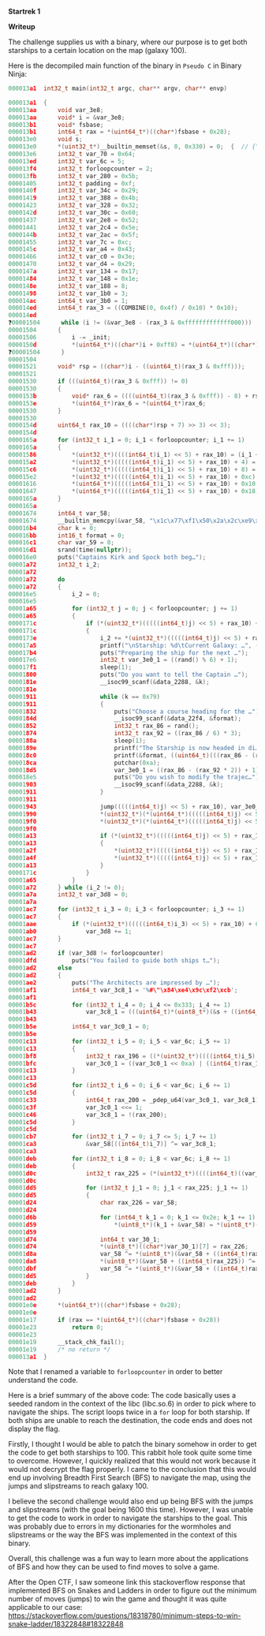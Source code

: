 **Startrek 1**

**Writeup**

The challenge supplies us with a binary, where our purpose is to get both starships to a certain location on the map (galaxy 100).

Here is the decompiled main function of the binary in `Pseudo C` in Binary Ninja:

```c
000013a1  int32_t main(int32_t argc, char** argv, char** envp)

000013a1  {
000013aa      void var_3e8;
000013aa      void* i = &var_3e8;
000013b1      void* fsbase;
000013b1      int64_t rax = *(uint64_t*)((char*)fsbase + 0x28);
000013e0      void s;
000013e0      *(uint32_t*)__builtin_memset(&s, 0, 0x330) = 0;  {  // {"o.2"}}
000013e6      int32_t var_70 = 0x64;
000013ed      int32_t var_6c = 5;
000013f4      int32_t forloopcounter = 2;
000013fb      int32_t var_280 = 0x5b;
00001405      int32_t padding = 0xf;
0000140f      int32_t var_34c = 0x29;
00001419      int32_t var_388 = 0x4b;
00001423      int32_t var_328 = 0x32;
0000142d      int32_t var_30c = 0x60;
00001437      int32_t var_2e8 = 0x52;
00001441      int32_t var_2c4 = 0x5e;
0000144b      int32_t var_2ac = 0x5f;
00001455      int32_t var_7c = 0xc;
0000145c      int32_t var_a4 = 0x43;
00001466      int32_t var_c0 = 0x3e;
00001470      int32_t var_d4 = 0x29;
0000147a      int32_t var_134 = 0x17;
00001484      int32_t var_148 = 0x1e;
0000148e      int32_t var_188 = 8;
00001498      int32_t var_1b0 = 3;
000014ac      int64_t var_3b0 = 1;
000014ed      int64_t rax_3 = ((COMBINE(0, 0x4f) / 0x10) * 0x10);
000014ed      
❓️00001504      while (i != (&var_3e8 - (rax_3 & 0xfffffffffffff000)))
00001504      {
00001506          i -= _init;
0000150d          *(uint64_t*)((char*)i + 0xff8) = *(uint64_t*)((char*)i + 0xff8);
❓️00001504      }
00001504      
00001521      void* rsp = ((char*)i - ((uint64_t)(rax_3 & 0xfff)));
00001521      
00001530      if (((uint64_t)(rax_3 & 0xfff)) != 0)
00001530      {
0000153b          void* rax_6 = ((((uint64_t)(rax_3 & 0xfff)) - 8) + rsp);
0000153e          *(uint64_t*)rax_6 = *(uint64_t*)rax_6;
00001530      }
00001530      
0000154d      uint64_t rax_10 = ((((char*)rsp + 7) >> 3) << 3);
0000154d      
0000165a      for (int32_t i_1 = 0; i_1 < forloopcounter; i_1 += 1)
0000165a      {
00001586          *(uint32_t*)((((int64_t)i_1) << 5) + rax_10) = (i_1 + 1);
000015a2          *(uint32_t*)(((((int64_t)i_1) << 5) + rax_10) + 4) = 0;
000015c6          *(uint32_t*)(((((int64_t)i_1) << 5) + rax_10) + 8) = var_6c;
000015e2          *(uint32_t*)(((((int64_t)i_1) << 5) + rax_10) + 0xc) = 0;
00001616          *(uint64_t*)(((((int64_t)i_1) << 5) + rax_10) + 0x10) = malloc((((int64_t)var_6c) << 2));
00001647          *(uint64_t*)(((((int64_t)i_1) << 5) + rax_10) + 0x18) = malloc((((int64_t)var_6c) << 2));
0000165a      }
0000165a      
00001674      int64_t var_58;
00001674      __builtin_memcpy(&var_58, "\x1c\x77\xf1\x50\x2a\x2c\xe9\x56\x1d\x0e\x98\x3d\x2c\x25\xe8\x4c\x5e\x69\xe3\x19\x4e\x03\x8f\x41\x0a\x39\x84\x0a\x20\x3f\xce\x04\x5c\x39\xa6\x50\x55\x46\x94\x5e\x1b\x6f\xee\x48\x1b\x33\xeb\x68", 0x30);
000016b4      char k = 0;
000016bb      int16_t format = 0;
000016c1      char var_59 = 0;
000016d1      srand(time(nullptr));
000016e0      puts("Captains Kirk and Spock both beg…");
00001a72      int32_t i_2;
00001a72      
00001a72      do
00001a72      {
000016e5          i_2 = 0;
000016e5          
00001a65          for (int32_t j = 0; j < forloopcounter; j += 1)
00001a65          {
0000171c              if (*(uint32_t*)(((((int64_t)j) << 5) + rax_10) + 8) > 0)
0000171c              {
0000173e                  i_2 += *(uint32_t*)(((((int64_t)j) << 5) + rax_10) + 8);
000017a5                  printf("\nStarship: %d\tCurrent Galaxy: …", ((uint64_t)*(uint32_t*)((((int64_t)j) << 5) + rax_10)), ((uint64_t)*(uint32_t*)(((((int64_t)j) << 5) + rax_10) + 4)), ((uint64_t)*(uint32_t*)(((((int64_t)j) << 5) + rax_10) + 8)));
000017b4                  puts("Preparing the ship for the next …");
000017e6                  int32_t var_3e0_1 = ((rand() % 6) + 1);
000017f1                  sleep(1);
00001800                  puts("Do you want to tell the Captain …");
0000181e                  __isoc99_scanf(&data_2288, &k);
0000181e                  
00001911                  while (k == 0x79)
00001911                  {
00001832                      puts("Choose a course heading for the …");
0000184d                      __isoc99_scanf(&data_22f4, &format);
00001852                      int32_t rax_86 = rand();
00001874                      int32_t rax_92 = ((rax_86 / 6) * 3);
0000188a                      sleep(1);
0000189e                      printf("The Starship is now headed in di…");
000018c0                      printf(&format, ((uint64_t)(((rax_86 - (rax_92 * 2)) + 1) * var_3e0_1)));
000018ca                      putchar(0xa);
000018d5                      var_3e0_1 = ((rax_86 - (rax_92 * 2)) + 1);
000018e5                      puts("Do you wish to modify the trajec…");
00001903                      __isoc99_scanf(&data_2288, &k);
00001911                  }
00001911                  
00001943                  jump(((((int64_t)j) << 5) + rax_10), var_3e0_1, &s);
00001990                  *(uint32_t*)(*(uint64_t*)(((((int64_t)j) << 5) + rax_10) + 0x10) + (((int64_t)*(uint32_t*)(((((int64_t)j) << 5) + rax_10) + 8)) << 2)) = var_3e0_1;
000019f0                  *(uint32_t*)(*(uint64_t*)(((((int64_t)j) << 5) + rax_10) + 0x18) + (((int64_t)*(uint32_t*)(((((int64_t)j) << 5) + rax_10) + 8)) << 2)) = *(uint32_t*)(((((int64_t)j) << 5) + rax_10) + 4);
000019f0                  
00001a13                  if (*(uint32_t*)(((((int64_t)j) << 5) + rax_10) + 4) >= var_70)
00001a13                  {
00001a2f                      *(uint32_t*)(((((int64_t)j) << 5) + rax_10) + 8) = 0;
00001a4f                      *(uint32_t*)(((((int64_t)j) << 5) + rax_10) + 0xc) = 0xbaadd00d;
00001a13                  }
0000171c              }
00001a65          }
00001a72      } while (i_2 != 0);
00001a7a      int32_t var_3d8 = 0;
00001a7a      
00001ac7      for (int32_t i_3 = 0; i_3 < forloopcounter; i_3 += 1)
00001ac7      {
00001aae          if (*(uint32_t*)(((((int64_t)i_3) << 5) + rax_10) + 0xc) != 0)
00001ab0              var_3d8 += 1;
00001ac7      }
00001ac7      
00001ad2      if (var_3d8 != forloopcounter)
00001dfd          puts("You failed to guide both ships t…");
00001ad2      else
00001ad2      {
00001ae2          puts("The Architects are impressed by …");
00001af1          int64_t var_3c8_1 = '%#\"\x84\xe4\x9c\xf2\xcb';
00001af1          
00001b5c          for (int32_t i_4 = 0; i_4 <= 0x333; i_4 += 1)
00001b43              var_3c8_1 = (((uint64_t)*(uint8_t*)(&s + ((int64_t)i_4))) ^ (0x100000001b3 * var_3c8_1));
00001b43          
00001b5e          int64_t var_3c0_1 = 0;
00001b5e          
00001c13          for (int32_t i_5 = 0; i_5 < var_6c; i_5 += 1)
00001c13          {
00001bf8              int32_t rax_196 = ((*(uint32_t*)((((int64_t)i_5) << 2) + *(uint64_t*)(rax_10 + 0x38)) * *(uint32_t*)((((int64_t)i_5) << 2) + *(uint64_t*)(rax_10 + 0x30))) ^ (*(uint32_t*)((((int64_t)i_5) << 2) + *(uint64_t*)(rax_10 + 0x10)) * *(uint32_t*)((((int64_t)i_5) << 2) + *(uint64_t*)(rax_10 + 0x18))));
00001bfc              var_3c0_1 = ((var_3c0_1 << 0xa) | ((int64_t)rax_196));
00001c13          }
00001c13          
00001c5d          for (int32_t i_6 = 0; i_6 < var_6c; i_6 += 1)
00001c5d          {
00001c33              int64_t rax_200 = _pdep_u64(var_3c0_1, var_3c8_1);
00001c3f              var_3c0_1 <<= 1;
00001c46              var_3c8_1 = !(rax_200);
00001c5d          }
00001c5d          
00001cb7          for (int32_t i_7 = 0; i_7 <= 5; i_7 += 1)
00001ca3              &var_58[((int64_t)i_7)] ^= var_3c8_1;
00001ca3          
00001deb          for (int32_t i_8 = 0; i_8 < var_6c; i_8 += 1)
00001deb          {
00001d0c              int32_t rax_225 = (*(uint32_t*)((((int64_t)((var_6c - 1) - i_8)) << 2) + *(uint64_t*)(rax_10 + 0x30)) * *(uint32_t*)((((int64_t)((var_6c - 1) - i_8)) << 2) + *(uint64_t*)(rax_10 + 0x10)));
00001d0c              
00001dd5              for (int32_t j_1 = 0; j_1 < rax_225; j_1 += 1)
00001dd5              {
00001d24                  char rax_226 = var_58;
00001d24                  
00001d6b                  for (int64_t k_1 = 0; k_1 <= 0x2e; k_1 += 1)
00001d59                      *(uint8_t*)(k_1 + &var_58) = *(uint8_t*)(&var_58 + (k_1 + 1));
00001d59                  
00001d74                  int64_t var_30_1;
00001d74                  *(uint8_t*)((char*)var_30_1)[7] = rax_226;
00001d8a                  var_58 ^= *(uint8_t*)(&var_58 + ((int64_t)rax_225));
00001da8                  *(uint8_t*)(&var_58 + ((int64_t)rax_225)) ^= var_58;
00001dbf                  var_58 ^= *(uint8_t*)(&var_58 + ((int64_t)rax_225));
00001dd5              }
00001deb          }
00001ad2      }
00001ad2      
00001e0e      *(uint64_t*)((char*)fsbase + 0x28);
00001e0e      
00001e17      if (rax == *(uint64_t*)((char*)fsbase + 0x28))
00001e23          return 0;
00001e23      
00001e19      __stack_chk_fail();
00001e19      /* no return */
000013a1  }
```

Note that I renamed a variable to `forloopcounter` in order to better understand the code. 

Here is a brief summary of the above code:
The code basically uses a seeded random in the context of the libc (libc.so.6) in order to pick where to navigate the ships. The script loops twice in a `for` loop for both starship. If both ships are unable to reach the destination, the code ends and does not display the flag.

Firstly, I thought I would be able to patch the binary somehow in order to get the code to get both starships to 100. This rabbit hole took quite some time to overcome. However, I quickly realized that this would not work because it would not decrypt the flag properly. 
I came to the conclusion that this would end up involving Breadth First Search (BFS) to navigate the map, using the jumps and slipstreams to reach galaxy 100.

I believe the second challenge would also end up being BFS with the jumps and slipstreams (with the goal being 1600 this time). However, I was unable to get the code to work in order to navigate the starships to the goal. This was probably due to errors in my dictionaries for the wormholes and slipstreams or the way the BFS was implemented in the context of this binary.

Overall, this challenge was a fun way to learn more about the applications of BFS and how they can be used to find moves to solve a game.

After the Open CTF, I saw someone link this stackoverflow response that implemented BFS on Snakes and Ladders in order to figure out the minimum number of moves (jumps) to win the game and thought it was quite applicable to our case: https://stackoverflow.com/questions/18318780/minimum-steps-to-win-snake-ladder/18322848#18322848
